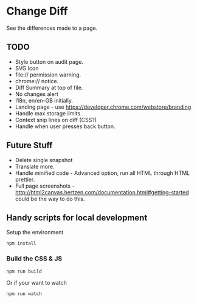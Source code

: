 # Change Diff

See the differences made to a page.

## TODO

  - Style button on audit page.
  - SVG Icon
  - file:// permission warning.
  - chrome:// notice.
  - Diff Summary at top of file.
  - No changes alert
  - I18n, en/en-GB initially.
  - Landing page - use https://developer.chrome.com/webstore/branding
  - Handle max storage limits.
  - Context snip lines on diff (CSS?)
  - Handle when user presses back button.

## Future Stuff

  - Delete single snapshot
  - Translate more.
  - Handle minified code - Advanced option, run all HTML through HTML prettier.
  - Full page screenshots - http://html2canvas.hertzen.com/documentation.html#getting-started could be the way to do this.

## Handy scripts for local development

Setup the environment 

    npm install

### Build the CSS & JS

    npm run build

Or if your want to watch

    npm run watch
